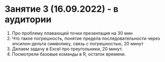 # Занятие 3 (16.09.2022) - в аудитории

1. Про проблему плавающей точки презентация на 30 мин
2. Что такое погрешность, понятие предела последовательности через эпсилон-дельта символику, связь с погрешностью, 20 минут
3. Делаем задачу в Excel про треугольники, 20 минут.
4. Посмотрели базовые команды в R, остаток времени.
